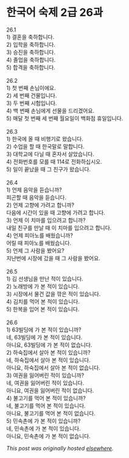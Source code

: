 # 한국어 숙제 2급 26과

<p>26.1<br>1) &#44208;&#54844;&#51012; &#52629;&#54616;&#54633;&#45768;&#45796;.<br>2) &#51077;&#54617;&#51012; &#52629;&#54616;&#54633;&#45768;&#45796;.<br>3) &#49849;&#51652;&#51012; &#52629;&#54616;&#54633;&#45768;&#45796;.<br>4) &#51320;&#50629;&#51012; &#52629;&#54616;&#54633;&#45768;&#45796;.<br>5) &#54633;&#44201;&#51012; &#52629;&#54616;&#54633;&#45768;&#45796;.<br><br>26.2<br>1) &#52395; &#48264;&#51704; &#49552;&#45784;&#51060;&#50640;&#50836;.<br>2) &#49464; &#48264;&#51704; &#44148;&#47932;&#51077;&#45768;&#45796;.<br>3) &#46160; &#48264;&#51704; &#49884;&#54744;&#51077;&#45768;&#45796;.<br>4) &#48177; &#48264;&#51704; &#49552;&#45784;&#50640;&#44172; &#49440;&#47932;&#51012; &#46300;&#47532;&#44192;&#50612;&#50836;.<br>5) &#47588;&#45804; &#52395; &#48264;&#51704; &#49464; &#48264;&#51704; &#50900;&#50836;&#51068;&#51060; &#48177;&#54868;&#51216; &#55092;&#51068;&#51077;&#45768;&#45796;.<br><br>26.3<br>1) &#54620;&#44397;&#50640; &#50732; &#46412; &#48708;&#54665;&#44592;&#47196; &#50772;&#49845;&#45768;&#45796;.<br>2) &#49688;&#50629;&#51012; &#54624; &#46412; &#54620;&#44397;&#47568;&#47196; &#47568;&#54633;&#45768;&#45796;.<br>3) &#45824;&#54617;&#44368;&#50640; &#45796;&#45776; &#46412; &#54844;&#51088;&#49436; &#49332;&#50520;&#49845;&#45768;&#45796;.<br>4) &#51204;&#54868;&#48264;&#54840;&#47484; &#47784;&#47484; &#46412; 114&#47196; &#51204;&#54868;&#54616;&#49901;&#49884;&#50724;.<br>5) &#51068;&#51060; &#45149;&#45228;&#51012; &#46412; &#44536; &#52828;&#44396;&#44032; &#50772;&#49845;&#45768;&#45796;.<br><br>26.4<br>1) &#50616;&#51228; &#51020;&#50501;&#51012; &#46307;&#49845;&#45768;&#44620;?<br>&#54588;&#44260;&#54624; &#46412; &#51020;&#50501;&#51012; &#46307;&#49845;&#45768;&#45796;.<br>2) &#50616;&#51228; &#44256;&#54693;&#50640; &#44032;&#47140;&#44256; &#54633;&#45768;&#44620;?<br>&#45796;&#51020;&#50640; &#49884;&#44036;&#51060; &#51080;&#51012; &#46412; &#44256;&#54693;&#50640; &#44032;&#47140;&#44256; &#54633;&#45768;&#45796;.<br>3) &#50616;&#51228; &#51060; &#52824;&#47560;&#47484; &#51077;&#51004;&#47140;&#44256; &#54633;&#45768;&#44620;?<br>&#45236;&#51068; &#52828;&#44396;&#47484; &#47564;&#45216; &#46412; &#51060; &#52824;&#47560;&#47484; &#51077;&#51004;&#47140;&#44256; &#54633;&#45768;&#45796;.<br>4) &#50616;&#51228; &#54588;&#50500;&#45432;&#47484; &#48176;&#50912;&#49845;&#45768;&#44620;?<br>&#50612;&#47540; &#46412; &#54588;&#50500;&#45432;&#47484; &#48176;&#50912;&#49845;&#45768;&#45796;.<br>5) &#50616;&#51228; &#44536; &#49324;&#46988;&#51012; &#48420;&#50612;&#50836;?<br>&#51648;&#45212;&#48264;&#50640; &#49884;&#51109;&#50640; &#44052;&#51012; &#46412; &#44536; &#49324;&#46988;&#51012; &#48420;&#50612;&#50836;.<br><br>26.5<br>1) &#44608; &#49440;&#49373;&#45784;&#51012; &#47564;&#45212; &#51201;&#51060; &#51080;&#49845;&#45768;&#45796;.<br>2) &#45432;&#47000;&#48169;&#50640; &#44032; &#48376; &#51201;&#51060; &#51080;&#49845;&#45768;&#45796;.<br>3) &#49884;&#51109;&#50640;&#49436; &#47932;&#44148; &#44050;&#51012; &#44622;&#51008; &#51201;&#51060; &#51080;&#49845;&#45768;&#45796;.<br>4) &#44608;&#52824;&#47484; &#47673;&#50612; &#48376; &#51201;&#51060; &#51080;&#49845;&#45768;&#45796;.<br>5) &#54620;&#48373;&#51012; &#51077;&#50612; &#48376; &#51201;&#51060; &#51080;&#49845;&#45768;&#45796;.<br><br>26.6<br>1) 63&#48716;&#46377;&#50640; &#44032; &#48376; &#51201;&#51060; &#51080;&#49845;&#45768;&#44620;?<br>&#45348;, 63&#48716;&#46377;&#50640; &#44032; &#48376; &#51201;&#51060; &#51080;&#49845;&#45768;&#45796;.<br>&#50500;&#45768;&#50836;, 63&#48716;&#46377;&#50640; &#44032; &#48376; &#51201;&#51060; &#50630;&#49845;&#45768;&#45796;.<br>2) &#54616;&#49689;&#51665;&#50640;&#49436; &#49332;&#50500; &#48376; &#51201;&#51060; &#51080;&#49845;&#45768;&#44620;?<br>&#45348;, &#54616;&#49689;&#51665;&#50640;&#49436; &#49332;&#50500; &#48376; &#51201;&#51060; &#51080;&#49845;&#45768;&#45796;.<br>&#50500;&#45768;&#50836;, &#54616;&#49689;&#51665;&#50640;&#49436; &#49332;&#50500; &#48376; &#51201;&#51060; &#50630;&#49845;&#45768;&#45796;.<br>3) &#50668;&#44428;&#51012; &#51075;&#50612;&#48260;&#47536; &#51201;&#51060; &#51080;&#49845;&#45768;&#44620;?<br>&#45348;, &#50668;&#44428;&#51012; &#51075;&#50612;&#48260;&#47536; &#51201;&#51060; &#51080;&#49845;&#45768;&#45796;.<br>&#50500;&#45768;&#50836;, &#50668;&#44428;&#51012; &#51075;&#50612;&#48260;&#47536; &#51201;&#51060; &#50630;&#49845;&#45768;&#45796;.<br>4) &#48520;&#44256;&#44592;&#47484; &#47673;&#50612; &#48376; &#51201;&#51060; &#51080;&#49845;&#45768;&#44620;?<br>&#45348;, &#48520;&#44256;&#44592;&#47484; &#47673;&#50612; &#48376; &#51201;&#51060; &#51080;&#49845;&#45768;&#45796;.<br>&#50500;&#45768;&#50836;, &#48520;&#44256;&#44592;&#47484; &#47673;&#50612; &#48376; &#51201;&#51060; &#50630;&#49845;&#45768;&#45796;.<br>5) &#48124;&#49549;&#52492;&#50640; &#44032; &#48376; &#51201;&#51060; &#51080;&#49845;&#45768;&#44620;?<br>&#45348;, &#48124;&#49549;&#52492;&#50640; &#44032; &#48376; &#51201;&#51060; &#51080;&#49845;&#45768;&#45796;.<br>&#50500;&#45768;&#50836;, &#48124;&#49549;&#52492;&#50640; &#44032; &#48376; &#51201;&#51060; &#50630;&#49845;&#45768;&#45796;.</p>


*This post was originally hosted [elsewhere](http://planspace.blogspot.com/2009/04/2-26.html).*
